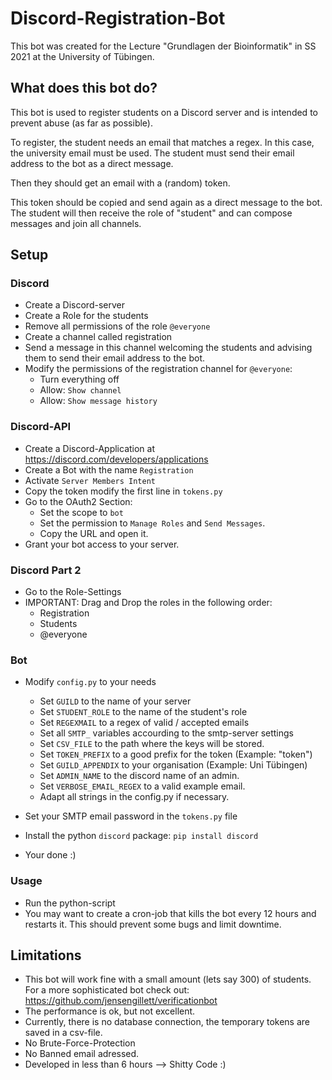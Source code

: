 # Discord-Registration-Bot
This bot was created for the Lecture "Grundlagen der Bioinformatik" in SS 2021 at the University of Tübingen.

## What does this bot do?
This bot is used to register students on a Discord server and is intended to prevent abuse (as far as possible).

To register, the student needs an email that matches a regex. In this case, the university email must be used.
The student must send their email address to the bot as a direct message.

Then they should get an email with a (random) token.

This token should be copied and send again as a direct message to the bot.
The student will then receive the role of "student" and can compose messages and join all channels.

## Setup
### Discord
- Create a Discord-server
- Create a Role for the students
- Remove all permissions of the role `@everyone`
- Create a channel called registration
- Send a message in this channel welcoming the students and advising them to send their email address to the bot.
- Modify the permissions of the registration channel for `@everyone`:
    - Turn everything off
    - Allow: `Show channel`
    - Allow: `Show message history`

### Discord-API
- Create a Discord-Application at https://discord.com/developers/applications
- Create a Bot with the name `Registration`
- Activate `Server Members Intent`
- Copy the token modify the first line in `tokens.py`
- Go to the OAuth2 Section:
    - Set the scope to `bot`
    - Set the permission to `Manage Roles` and `Send Messages`.
    - Copy the URL and open it. 
- Grant your bot access to your server.

### Discord Part 2
- Go to the Role-Settings
- IMPORTANT: Drag and Drop the roles in the following order:
    - Registration
    - Students
    - @everyone

### Bot
- Modify `config.py` to your needs
    - Set `GUILD` to the name of your server
    - Set `STUDENT_ROLE` to the name of the student's role
    - Set `REGEXMAIL` to a regex of valid / accepted emails
    - Set all `SMTP_` variables accourding to the smtp-server settings
    - Set `CSV_FILE` to the path where the keys will be stored.
    - Set `TOKEN_PREFIX` to a good prefix for the token (Example: "token")
    - Set `GUILD_APPENDIX` to your organisation (Example: Uni Tübingen) 
    - Set `ADMIN_NAME` to the discord name of an admin.
    - Set `VERBOSE_EMAIL_REGEX` to a valid example email.
    - Adapt all strings in the config.py if necessary.

- Set your SMTP email password in the `tokens.py` file
- Install the python `discord` package: `pip install discord`
- Your done :)
### Usage
- Run the python-script
- You may want to create a cron-job that kills the bot every 12 hours and restarts it. This should prevent some bugs and limit downtime.

## Limitations
- This bot will work fine with a small amount (lets say 300) of students. For a more sophisticated bot check out:  https://github.com/jensengillett/verificationbot
- The performance is ok, but not excellent.
- Currently, there is no database connection, the temporary tokens are saved in a csv-file.
- No Brute-Force-Protection
- No Banned email adressed.
- Developed in less than 6 hours --> Shitty Code :)
